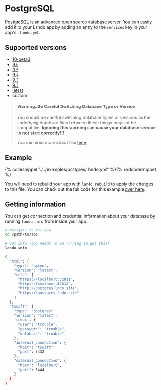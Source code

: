 PostgreSQL
==========

[PostgreSQL](https://www.postgresql.org/) is an advanced open source database server. You can easily add it to your Lando app by adding an entry to the `services` key in your app's `.lando.yml`.

Supported versions
------------------

*   [10-beta3](https://hub.docker.com/r/_/postgres/)
*   [9.6](https://hub.docker.com/r/_/postgres/)
*   [9.5](https://hub.docker.com/r/_/postgres/)
*   [9.4](https://hub.docker.com/r/_/postgres/)
*   [9.3](https://hub.docker.com/r/_/postgres/)
*   [9.2](https://hub.docker.com/r/_/postgres/)
*   [latest](https://hub.docker.com/r/_/postgres/)
*   custom

> #### Warning::Be Careful Switching Database Type or Version
>
> You should be careful switching database types or versions as the underlying database files between these things may not be compatible. **Ignoring this warning can cause your database service to not start correctly!!!**
>
> You can read more about this [here](./../issues/switching-dbs.md)

Example
-------

{% codesnippet "./../examples/postgres/.lando.yml" %}{% endcodesnippet %}

You will need to rebuild your app with `lando rebuild` to apply the changes to this file. You can check out the full code for this example [over here](https://github.com/lando/lando/tree/master/examples/postgres).

Getting information
-------------------

You can get connection and credential information about your database by running `lando info` from inside your app.

```bash
# Navigate to the app
cd /path/to/app

# Get info (app needs to be running to get this)
lando info

{
  "html": {
    "type": "nginx",
    "version": "latest",
    "urls": [
      "https://localhost:32811",
      "http://localhost:32812",
      "http://postgres.lndo.site",
      "https://postgres.lndo.site"
    ]
  },
  "tswift": {
    "type": "postgres",
    "version": "latest",
    "creds": {
      "user": "trouble",
      "password": "trouble",
      "database": "trouble"
    },
    "internal_connection": {
      "host": "tswift",
      "port": 5432
    },
    "external_connection": {
      "host": "localhost",
      "port": 5444
    }
  }
}
```
